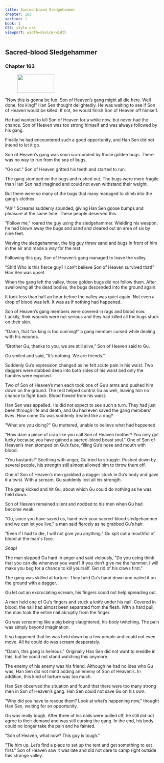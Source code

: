 ```yaml
---
title: Sacred-blood Sledgehammer
chapter: 163
section: 1
book: 1
CSS: style.css
viewport: width=device-width
---
```


## Sacred-blood Sledgehammer

### Chapter 163

<figure>
	<img src="../Images/gem.gif" alt="" id="gem" width="120" height="60" />
</figure>

"Now this is gonna be fun. Son of Heaven’s gang might all die here. Well done, fox king!" Han Sen thought delightedly. He was waiting to see if Son of Heaven would be killed. If not, he would finish Son of Heaven off himself.

He had wanted to kill Son of Heaven for a while now, but never had the chance. Son of Heaven was too strong himself and was always followed by his gang.

Finally he had encountered such a good opportunity, and Han Sen did not intend to let it go.

Son of Heaven’s gang was soon surrounded by those golden bugs. There was no way to run from the sea of bugs.

"Go out." Son of Heaven gritted his teeth and started to run.

The gang stomped on the bugs and rushed out. The bugs were more fragile than Han Sen had imagined and could not even withstand their weight.

But there were so many of the bugs that many managed to climb into the gang’s clothes.

"Ah!" Screams suddenly sounded, giving Han Sen goose bumps and pleasure at the same time. These people deserved this.

"Follow me," roared the guy using the sledgehammer. Wielding his weapon, he had blown away the bugs and sand and cleared out an area of six by nine feet.

Waving the sledgehammer, the big guy threw sand and bugs in front of him in the air and made a way for the rest.

Following this guy, Son of Heaven’s gang managed to leave the valley.

"Shit! Who is this fierce guy? I can’t believe Son of Heaven survived that!" Han Sen was upset.

When the gang left the valley, those golden bugs did not follow them. After swallowing all the dead bodies, the bugs descended into the ground again.

It took less than half an hour before the valley was quiet again. Not even a drop of blood was left. It was as if nothing had happened.

Son of Heaven’s gang members were covered in rags and blood now. Luckily, their wounds were not serious and they had killed all the bugs stuck on their skin.

"Damn, that fox king is too cunning!" a gang member cursed while dealing with his wounds.

"Brother Gu, thanks to you, we are still alive," Son of Heaven said to Gu.

Gu smiled and said, "It’s nothing. We are friends."

Suddenly Gu’s expression changed as he felt acute pain in his waist. Two daggers were stabbed deep into both sides of his waist and only the handles were exposed.

Two of Son of Heaven’s men each took one of Gu’s arms and pushed him down on the ground. The rest helped control Gu as well, leaving him no chance to fight back. Blood flowed from his waist.

Han Sen was appalled. He did not expect to see such a turn. They had just been through life and death, and Gu had even saved the gang members’ lives. How come Gu was suddenly treated like a dog?

"What are you doing?" Gu muttered, unable to believe what had happened.

"How dare a piece of crap like you call Son of Heaven brother? You only got lucky because you have gained a sacred-blood beast soul." One of Son of Heaven’s men stomped on Gu’s face, filling Gu’s nose and mouth with blood.

"You bastards!" Seething with anger, Gu tried to struggle. Pushed down by several people, his strength still almost allowed him to throw them off.

One of Son of Heaven’s men grabbed a dagger stuck in Gu’s body and gave it a twist. With a scream, Gu suddenly lost all his strength.

The gang kicked and hit Gu, about which Gu could do nothing as he was held down.

Son of Heaven remained silent and nodded to his men when Gu had become weak.

"Gu, since you have saved us, hand over your sacred-blood sledgehammer and we can let you live," a man said fiercely as he grabbed Gu’s hair.

"Even if I had to die, I will not give you anything." Gu spit out a mouthful of blood at the man's face.

*Snap!*

The man slapped Gu hard in anger and said viciously, "Do you ucing think that you can die whenever you want? If you don’t give me the hammer, I will make you beg for a chance to kill yourself. Get rid of his claws first."

The gang was skilled at torture. They held Gu’s hand down and nailed it on the ground with a dagger.

Gu let out an excruciating scream, his fingers could not help spreading out.

A man held one of Gu’s fingers and stuck a knife under his nail. Covered in blood, the nail had almost been separated from the flesh. With a hard pull, the man took the entire nail abruptly from the finger.

Gu was screaming like a pig being slaughtered, his body twitching. The pain was simply beyond imagination.

It so happened that he was held down by a few people and could not even move. All he could do was scream desperately.

"Damn, this gang is heinous." Originally Han Sen did not want to meddle in this, but he could not stand watching this anymore.

The enemy of his enemy was his friend. Although he had no idea who Gu was, Han Sen did not mind adding an enemy of Son of Heaven’s. In addition, this kind of torture was too much.

Han Sen observed the situation and found that there were too many strong men in Son of Heaven’s gang. Han Sen could not save Gu on his own.

"Why did you have to rescue them? Look at what’s happening now," thought Han Sen, waiting for an opportunity.

Gu was really tough. After three of his nails were pulled off, he still did not agree to their demand and was still cursing the gang. In the end, his body could no longer take the pain and he fainted.

"Son of Heaven, what now? This guy is tough."

"Tie him up. Let’s find a place to set up the tent and get something to eat first." Son of Heaven saw it was late and did not dare to camp right outside this strange valley.